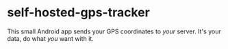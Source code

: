 self-hosted-gps-tracker
=======================

This small Android app sends your GPS coordinates to *your* server. It's your data, do what *you* want with it.
